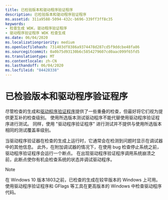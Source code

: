 ```yaml
---
title: 已检验版本和驱动程序验证程序
description: 已检验版本和驱动程序验证程序
ms.assetid: 311a9588-5094-432c-b696-339ff3ff8c35
keywords:
- 检查生成 WDK，驱动程序验证程序
- 驱动程序验证程序 WDK 检查生成
ms.date: 06/04/2020
ms.localizationpriority: medium
ms.openlocfilehash: 731403df8386a9374478d287cd5f9ddcbe48fa86
ms.sourcegitcommit: 0a0b75d93130b6c5854279607cd0aac099f65fd5
ms.translationtype: MT
ms.contentlocale: zh-CN
ms.lasthandoff: 06/04/2020
ms.locfileid: "84428338"
---
```

# <a name="the-checked-build-and-driver-verifier"></a>已检验版本和驱动程序验证程序

尽管检查的生成和[驱动程序验证程序](driver-verifier.md)提供了一些重叠的检查，但最好将它们视为提供更互补的检查级别。 使用所选版本测试驱动程序不能代替使用驱动程序验证程序进行测试。 同样，使用 "驱动程序验证程序" 进行测试并不提供与使用所选版本相同的测试覆盖率级别。

当驱动程序验证器在检查的生成上运行时，它通常会在检测到问题时显示在调试器中的其他信息。 此外，在附加调试器的情况下，在使用 bug 检查停止系统之前，驱动程序验证程序会运行一个断点。 在出现驱动程序验证程序调用系统崩溃之前，此断点使你有机会检查系统的状态并调试驱动程序。

> [!NOTE]
> 在 Windows 10 版本1803之前，已检查的生成在较早版本的 Windows 上可用。
> 使用驱动程序验证程序和 GFlags 等工具在更高版本的 Windows 中检查驱动程序代码。
